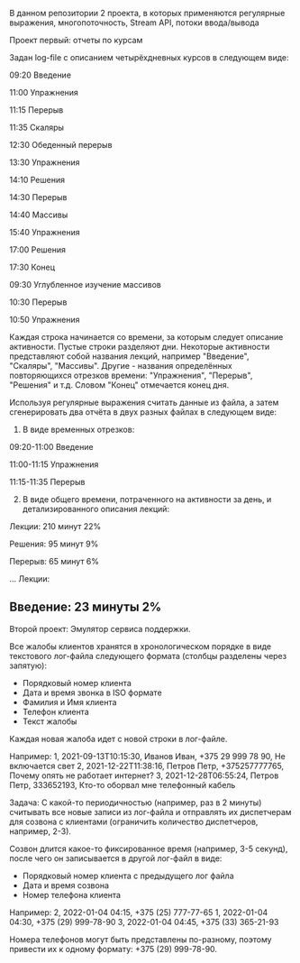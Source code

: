 В данном репозитории 2 проекта, в которых применяются регулярные выражения, многопоточность, Stream API, потоки ввода/вывода

Проект первый: отчеты по курсам

Задан log-file с описанием четырёхдневных курсов в следующем виде:

  09:20 Введение
  
  11:00 Упражнения
  
  11:15 Перерыв
  
  11:35 Скаляры
  
  12:30 Обеденный перерыв
  
  13:30 Упражнения
  
  14:10 Решения
  
  14:30 Перерыв
  
  14:40 Массивы
  
  15:40 Упражнения
  
  17:00 Решения
  
  17:30 Конец
   
  09:30 Углубленное изучение массивов
  
  10:30 Перерыв
  
  10:50 Упражнения
   
  Каждая строка начинается со времени, за которым следует описание активности. Пустые строки разделяют дни.
  Некоторые активности представляют собой названия лекций, например "Введение", "Скаляры", "Массивы".
  Другие - названия определённых повторяющихся отрезков времени: "Упражнения", "Перерыв", "Решения" и т.д.
  Словом "Конец" отмечается конец дня.
 
  Используя регулярные выражения считать данные из файла, а затем сгенерировать два отчёта в двух разных файлах в следующем виде:
  
 1. В виде временных отрезков:
  
  09:20-11:00 Введение
  
  11:00-11:15 Упражнения
  
  11:15-11:35 Перерыв
 
 2. В виде общего времени, потраченного на активности за день, и детализированного описания лекций:
   
  Лекции: 210 минут 22%
  
  Решения: 95 минут 9%
  
  Перерыв: 65 минут 6%
   
  ...
  Лекции:
   
   Введение: 23 минуты 2%
   ------------------------------------------------------------------------------------------------------------------------------------------------------------
   
Второй проект: Эмулятор сервиса поддержки.

Все жалобы клиентов хранятся в хронологическом порядке в виде текстового лог-файла следующего формата (столбцы разделены через запятую):

- Порядковый номер клиента
- Дата и время звонка в ISO формате
- Фамилия и Имя клиента
- Телефон клиента
- Текст жалобы

Каждая новая жалоба идет с новой строки в лог-файле.

Например:
1, 2021-09-13T10:15:30, Иванов Иван, +375 29 999 78 90, Не включается свет
2, 2021-12-22T11:38:16, Петров Петр, +375257777765, Почему опять не работает интернет?
3, 2021-12-28T06:55:24, Петров Петр, 333652193, Кто-то оборвал мне телефонный кабель

Задача:
С какой-то периодичностью (например, раз в 2 минуты) считывать все новые записи из лог-файла и отправлять их диспетчерам для созвона с клиентами (ограничить количество диспетчеров, например, 2-3).

Созвон длится какое-то фиксированное время (например, 3-5 секунд), после чего он записывается в другой лог-файл в виде:
- Порядковый номер клиента с предыдущего лог файла
- Дата и время созвона
- Номер телефона клиента

Например:
2, 2022-01-04 04:15, +375 (25) 777-77-65
1, 2022-01-04 04:30, +375 (29) 999-78-90
3, 2022-01-04 04:45, +375 (33) 365-21-93

Номера телефонов могут быть представлены по-разному, поэтому привести их к одному формату: +375 (29) 999-78-90.
 
